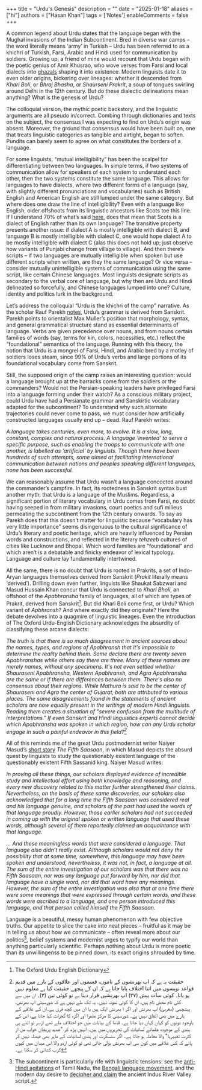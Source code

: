 +++
title = "Urdu's Genesis"
description = ""
date = "2025-01-18"
aliases = ["hi"]
authors = ["Hasan Khan"]
tags = ['Notes']
enableComments = false
+++

A common legend about Urdu states that the language began with the Mughal invasions of the Indian Subcontinent. Bred in diverse war camps – the word literally means ‘army’ in Turkish – Urdu has been referred to as a khichri of Turkish, Farsi, Arabic and Hindi used for communication by soldiers. Growing up, a friend of mine would recount that Urdu began with the poetic genius of Amir Khusrao, who wove verses from Farsi and local dialects into [ghazals](https://www.khusrau.com/zihaal-e-miskeen/) shaping it into existence. Modern linguists date it to even older origins, bickering over lineages: whether it descended from *Khari Boli*, or *Bhraj Bhasha*, or *Shaurseni Prakrit*, a soup of tongues swirling around Delhi in the 12th century. But do these dialectic delineations mean anything? What is the genesis of Urdu?

The colloquial version, the mythic poetic backstory, and the linguistic arguments are all pseudo in/correct. Combing through dictionaries and texts on the subject, the consensus I was expecting to find on Urdu’s origin was absent. Moreover, the ground that consensus would have been built on, one that treats linguistic categories as tangible and airtight, began to soften. Pundits can barely seem to agree on what constitutes the borders of a language. 

For some linguists, “mutual intelligibility” has been the scalpel for differentiating between two languages. In simple terms, if two systems of communication allow for speakers of each system to understand each other, then the two systems constitute the same language. This allows for languages to have dialects, where two different forms of a language (say, with slightly different pronunciations and vocabularies) such as British English and American English are still lumped under the same category. But where does one draw the line of intelligibility? Even with a language like English, older offshoots from its linguistic ancestors like Scots toe this line. If I understand 70% of what’s said [here](https://www.youtube.com/watch?v=cENbkHS3mnY), does that mean that Scots is a dialect of English rather than its own language? The transitive property presents another issue: if dialect A is mostly intelligible with dialect B, and language B is mostly intelligible with dialect C, one would hope dialect A to be mostly intelligible with dialect C (alas this does not hold up; just observe how variants of Punjabi change from village to village). And then there’s scripts – if two languages are mutually intelligible when spoken but use different scripts when written, are they the same language? Or vice versa – consider mutually unintelligible systems of communication using the same script, like certain Chinese languages. Most linguists designate scripts as secondary to the verbal core of language, but why then are Urdu and Hindi delineated so forcefully, and Chinese languages lumped into one? Culture, identity and politics lurk in the background.

Let’s address the colloquial “Urdu is the khichri of the camp” narrative. As the scholar Rauf Parekh [notes](https://www.dawn.com/news/681263/urdusorigin-its-not-a-camp-language), Urdu’s grammar is derived from Sanskrit. Parekh points to orientalist Max Muller’s position that morphology, syntax, and general grammatical structure stand as essential determinants of language. Verbs are given precedence over nouns, and from nouns certain families of words (say, terms for kin, colors, necessities, etc.) reflect the “foundational” semantics of the language. Running with this theory, the notion that Urdu is a mongrel of Farsi, Hindi, and Arabic bred by a motley of soldiers loses steam, since 99% of Urdu’s verbs and large portions of its foundational vocabulary come from Sanskrit.

Still, the supposed origin of the camp raises an interesting question: would a language brought up at the barracks come from the soldiers or the commanders? Would not the Persian-speaking leaders have privileged Farsi into a language forming under their watch? As a conscious military project, could Urdu have had a Persianate grammar and Sanskirtic vocabulary adapted for the subcontinent? To understand why such alternate trajectories could never come to pass, we must consider how artificially constructed languages usually end up – dead. Rauf Parekh writes:

*A language takes centuries, even more, to evolve. It is a slow, long, constant, complex and natural process. A language ‘invented’ to serve a specific purpose, such as enabling the troops to communicate with one another, is labelled as ‘artificial’ by linguists. Though there have been hundreds of such attempts, some aimed at facilitating international communication between nations and peoples speaking different languages, none has been successful.*

We can reasonably assume that Urdu wasn’t a language concocted around the commander’s campfire. In fact, its rootedness in Sanskrit syntax bust another myth: that Urdu is a language of the Muslims. Regardless, a significant portion of literary vocabulary in Urdu comes from Farsi, no doubt having seeped in from military invasions, court poetics and sufi milieus permeating the subcontinent from the 12th century onwards. To say as Parekh does that this doesn’t matter for linguistic because “vocabulary has very little importance” seems disingenuous to the cultural significance of Urdu’s literary and poetic heritage, which are heavily influenced by Persian words and constructions, and reflected in the literary *tehzeeb* cultures of cities like Lucknow and Bhopal. Which word families are “foundational” and which aren’t is a debatable and finicky endeavor of lexical typology. Language and culture lay fundamentally intertwined. 

All the same, there is no doubt that Urdu is rooted in Prakrits, a set of Indo-Aryan languages themselves derived from Sanskrit (*Prakit* literally means ‘derived’). Drilling down even further, linguists like Shaukat Sabzwari and Masud Hussain Khan concur that Urdu is connected to *Khari Bholi*, an offshoot of the *Apabhransha* family of languages, all of which are types of Prakrit, derived from Sanskrit[^1]. But did Khari Boli come first, or Urdu? Which variant of *Apbhransh*? And where exactly did they originate? Here the debate devolves into a quagmire of linguistic lineages. Even the introduction of The Oxford Urdu-English Dictionary acknowledges the absurdity of classifying these arcane dialects:

*The truth is that there is so much disagreement in ancient sources about the names, types, and regions of Apabhransh that it's impossible to determine the reality behind them. Some declare there are twenty seven Apabhranshas while others say there are three. Many of these names are merely names, without any specimens. It's not even settled whether Shauraseni Apabhransha, Western Apabhransh, and Agra Apabhransha are the same or if there are differences between them. There's also no consensus about their regions. While Mathura is said to be the center of Shauraseni and Agra the center of Gujarat, both are attributed to various places. The same disagreements found in the statements of ancient scholars are now equally present in the writings of modern Hindi linguists. Reading them creates a situation of "severe confusion from the multitude of interpretations." If even Sanskrit and Hindi linguistics experts cannot decide which Apabhransha was spoken in which region, how can any Urdu scholar engage in such a painful endeavor in this field?[^2]*

All of this reminds me of the great Urdu postmodernist writer Naiyer Masud’s [short story](https://minds.wisconsin.edu/bitstream/handle/1793/18709/12MasudFifthSaasaan.pdf?sequence=2&isAllowed=y) *The Fifth Saasaan*, in which Masud depicts the absurd quest by linguists to study the questionably existent language of the questionably existent Fifth Sassanid king. Naiyer Masud writes:

*In proving all these things, our scholars displayed evidence of incredible study and intellectual effort using both knowledge and reasoning, and every new discovery related to this matter further strengthened their claims. Nevertheless, on the basis of these same discoveries, our scholars also acknowledged that for a long time the Fifth Saasaan was considered real and his language genuine, and scholars of the past had used the words of that language proudly. However, those earlier scholars had not succeeded in coming up with the original spoken or written language that used these words, although several of them reportedly claimed an acquaintance with that language.*

*… And these meaningless words that were considered a language. That language also didn’t really exist. Although scholars would not deny the possibility that at some time, somewhere, this language may have been spoken and understood, nevertheless, it was not, in fact, a language at all. The sum of the entire investigation of our scholars was that there was no Fifth Saasaan, nor was any language put forward by him, nor did that language have a single word, nor did that word have any meanings. However, the sum of the entire investigation was also that at one time there were some meanings that were expressed through certain words, and these words were ascribed to a language, and one person introduced this language, and that person called himself the Fifth Saasaan.*

Language is a beautiful, messy human phenomenon with few objective truths. Our appetite to slice the cake into neat pieces – fruitful as it may be in telling us about how we communicate – often reveal more about our politics[^3], belief systems and modernist urges to typify our world than anything particularly scientific. Perhaps nothing about Urdu is more poetic than its unwillingenss to be pinned down, its exact origins shrouded by time. 

[^1]:  The Oxford Urdu English Dictionary

[^2]:  حقیقت یہ ہے کہ اب بھرنشوں کے ناموں، قسموں اور علاقوں کے بارے میں قدیم قواعد نویسوں میں اتنا اختلاف پایا جاتا ہے کہ ان کے پیچھے حقیقت کیا ہے معلوم نہیں ہو پاتا۔ کوئی سات پیش (۲۷) اپ بھرنشیں قرار دیتا ہے تو کوئی تین (۳)۔ ان میں سے کئی نام محض نام ہیں، ان کا کوئی نمونہ نہیں۔ یہ تک طے نہیں ہے کہ شورسینی اپ بھرنش، پیشچمی (مغربی) اپ بھرنش اور اگر ا بھرنش ایک ہیں یا ان میں کچھ فرق ہے۔ان کے علاقے کے بارے میں بھی اتفاق نہیں ہے۔ شورسینی کا مرکز متھرا اور اگرہ کا گجرات کہا جاتا ہے، اس کے باوجود دونوں کو کہاں کہاں دیا جاتا ہے۔ قدما کے بیانات میں جو اختلاف ملے تھے ازسر      نو اتنے ہی ہندی کے موجودہ علمائے لسانیات کی تحریروں میں ہیں۔ انہیں پڑھ کر "شدید پریشان خواب من از کثرت تعبیرہا" والا معاملہ ہو جاتا ہے۔ اگر سنسکرت اور ہندی لسانیات کے ماہر بھی فیصلہ نہیں کر پائے کہ کس علاقے میں کون سی اب بھرنش بولی جاتی تھی تو کوئی اردو والا اس میدان میں کیوں کرب کشانی کر سکتا ہے۔

[^3]:  The subcontinent is particularly rife with linguistic tensions: see the [anti-Hindi agitations](https://www.thehindu.com/news/national/tamil-nadu/anti-hindi-agitations-in-the-20th-century/article68535490.ece) of Tamil Nadu, the [Bengali language movement](https://en.wikipedia.org/wiki/Bengali_language_movement), and the modern day desire to [decipher and claim](https://restofworld.org/2022/indus-translation-ai-code-script/) the ancient Indus River Valley script. 